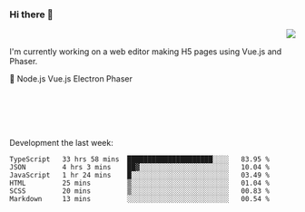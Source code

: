 ### Hi there 👋

<img align="right" src="https://github-readme-stats.vercel.app/api?username=jasonpanggo"/>

<br>
<p align="left">
I'm currently working on a web editor making H5 pages using Vue.js and Phaser.
</p>
<p align="left">
📖 Node.js Vue.js Electron Phaser
</p>
<br>
<br>
<br>
<br>

Development the last week:
<!--START_SECTION:waka-->

```text
TypeScript   33 hrs 58 mins  █████████████████████░░░░   83.95 %
JSON         4 hrs 3 mins    ██▓░░░░░░░░░░░░░░░░░░░░░░   10.04 %
JavaScript   1 hr 24 mins    █░░░░░░░░░░░░░░░░░░░░░░░░   03.49 %
HTML         25 mins         ▒░░░░░░░░░░░░░░░░░░░░░░░░   01.04 %
SCSS         20 mins         ▒░░░░░░░░░░░░░░░░░░░░░░░░   00.83 %
Markdown     13 mins         ░░░░░░░░░░░░░░░░░░░░░░░░░   00.54 %
```

<!--END_SECTION:waka-->

<!--
**JASONPANGGO/jasonpanggo** is a ✨ _special_ ✨ repository because its `README.md` (this file) appears on your GitHub profile.

Here are some ideas to get you started:

- 🔭 I’m currently working on ...
- 🌱 I’m currently learning ...
- 👯 I’m looking to collaborate on ...
- 🤔 I’m looking for help with ...
- 💬 Ask me about ...
- 📫 How to reach me: ...
- 😄 Pronouns: ...
- ⚡ Fun fact: ...
-->
